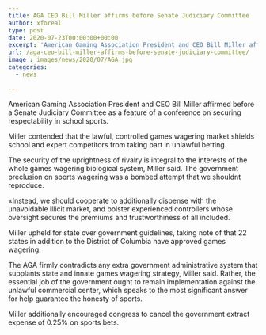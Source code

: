 ```yaml
---
title: AGA CEO Bill Miller affirms before Senate Judiciary Committee
author: xforeal 
type: post
date: 2020-07-23T00:00:00+00:00
excerpt: 'American Gaming Association President and CEO Bill Miller affirmed before a Senate Judiciary Committee as a feature of a conference on securing respectability in school athletics '
url: /aga-ceo-bill-miller-affirms-before-senate-judiciary-committee/
image : images/news/2020/07/AGA.jpg
categories:
  - news

---
```

American Gaming Association President and CEO Bill Miller affirmed before a Senate Judiciary Committee as a feature of a conference on securing respectability in school sports. 

Miller contended that the lawful, controlled games wagering market shields school and expert competitors from taking part in unlawful betting. 

The security of the uprightness of rivalry is integral to the interests of the whole games wagering biological system, Miller said. The government preclusion on sports wagering was a bombed attempt that we shouldnt reproduce. 

&#171;Instead, we should cooperate to additionally dispense with the unavoidable illicit market, and bolster experienced controllers whose oversight secures the premiums and trustworthiness of all included. 

Miller upheld for state over government guidelines, taking note of that 22 states in addition to the District of Columbia have approved games wagering. 

The AGA firmly contradicts any extra government administrative system that supplants state and innate games wagering strategy, Miller said. Rather, the essential job of the government ought to remain implementation against the unlawful commercial center, which speaks to the most significant answer for help guarantee the honesty of sports. 

Miller additionally encouraged congress to cancel the government extract expense of 0.25&percnt; on sports bets.